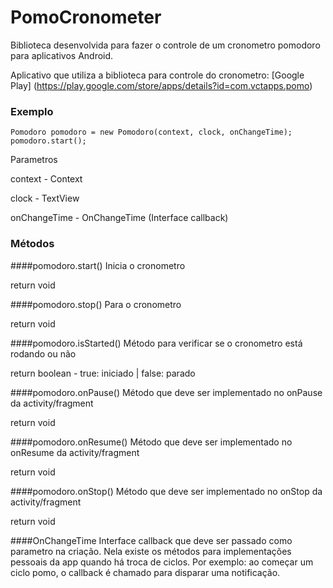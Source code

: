 # PomoCronometer
Biblioteca desenvolvida para fazer o controle de um cronometro pomodoro para aplicativos Android.

Aplicativo que utiliza a biblioteca para controle do cronometro: [Google Play] (https://play.google.com/store/apps/details?id=com.vctapps.pomo)

### Exemplo
```
Pomodoro pomodoro = new Pomodoro(context, clock, onChangeTime);
pomodoro.start();
```
Parametros

context - Context

clock - TextView

onChangeTime - OnChangeTime (Interface callback)

### Métodos

####pomodoro.start()
  Inicia o cronometro
  
  return void
  
####pomodoro.stop()
  Para o cronometro
  
  return void
  
####pomodoro.isStarted()
  Método para verificar se o cronometro está rodando ou não
  
  return boolean - true: iniciado | false: parado
  
####pomodoro.onPause()
  Método que deve ser implementado no onPause da activity/fragment
  
  return void
  
####pomodoro.onResume()
  Método que deve ser implementado no onResume da activity/fragment
  
  return void
  
####pomodoro.onStop()
  Método que deve ser implementado no onStop da activity/fragment
  
  return void
  
####OnChangeTime
  Interface callback que deve ser passado como parametro na criação. Nela existe os métodos para implementações pessoais da app quando há troca de 
  ciclos. Por exemplo: ao começar um ciclo pomo, o callback é chamado para disparar uma notificação.
  
